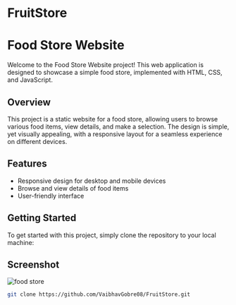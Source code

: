 # FruitStore

# Food Store Website

Welcome to the Food Store Website project! This web application is designed to showcase a simple food store, implemented with HTML, CSS, and JavaScript.

## Overview
This project is a static website for a food store, allowing users to browse various food items, view details, and make a selection. The design is simple, yet visually appealing, with a responsive layout for a seamless experience on different devices.

## Features
- Responsive design for desktop and mobile devices
- Browse and view details of food items
- User-friendly interface

## Getting Started
To get started with this project, simply clone the repository to your local machine:

## Screenshot
![food store](https://github.com/VaibhavGobre08/FruitStore/assets/95280777/e455fb2a-d221-4e90-a4e4-bbe34f5a46ab)


```bash
git clone https://github.com/VaibhavGobre08/FruitStore.git
